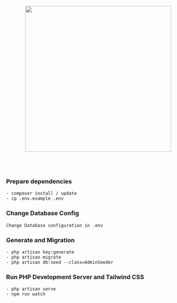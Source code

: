 <p align="center"><a href="https://laravel.com" target="_blank"><img src="https://raw.githubusercontent.com/laravel/art/master/logo-lockup/5%20SVG/2%20CMYK/1%20Full%20Color/laravel-logolockup-cmyk-red.svg" width="400"></a></p>

<br></br>
### Prepare dependencies
    - composer install / update
    - cp .env.example .env

### Change Database Config
    Change Database configuration in .env

### Generate and Migration
    - php artisan key:generate
    - php artisan migrate
    - php artisan db:seed --class=AdminSeeder

### Run PHP Development Server and Tailwind CSS
    - php artisan serve
    - npm run watch
